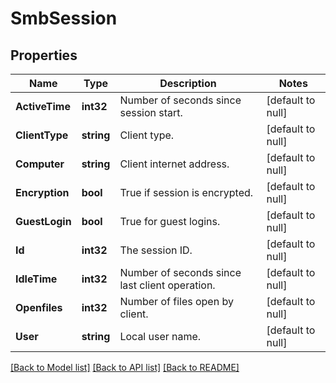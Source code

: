 # SmbSession

## Properties
Name | Type | Description | Notes
------------ | ------------- | ------------- | -------------
**ActiveTime** | **int32** | Number of seconds since session start. | [default to null]
**ClientType** | **string** | Client type. | [default to null]
**Computer** | **string** | Client internet address. | [default to null]
**Encryption** | **bool** | True if session is encrypted. | [default to null]
**GuestLogin** | **bool** | True for guest logins. | [default to null]
**Id** | **int32** | The session ID. | [default to null]
**IdleTime** | **int32** | Number of seconds since last client operation. | [default to null]
**Openfiles** | **int32** | Number of files open by client. | [default to null]
**User** | **string** | Local user name. | [default to null]

[[Back to Model list]](../README.md#documentation-for-models) [[Back to API list]](../README.md#documentation-for-api-endpoints) [[Back to README]](../README.md)


